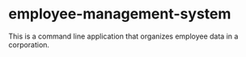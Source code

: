 # employee-management-system
This is a command line application that organizes employee data in a corporation.
